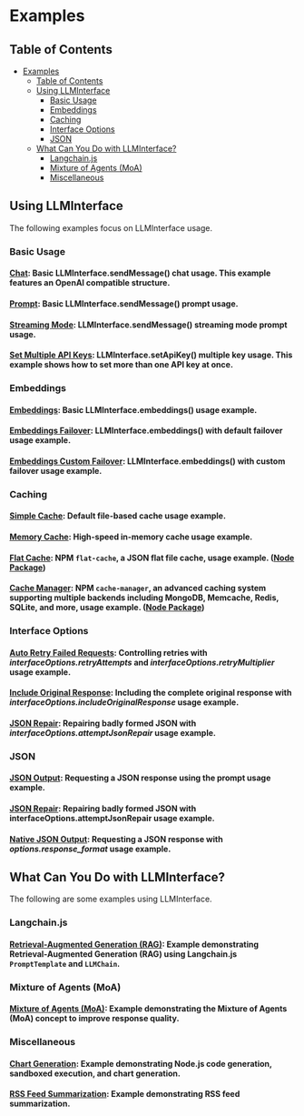 # Examples

## Table of Contents

- [Examples](#examples)
  - [Table of Contents](#table-of-contents)
  - [Using LLMInterface](#using-llminterface)
    - [Basic Usage](#basic-usage)
    - [Embeddings](#embeddings)
    - [Caching](#caching)
    - [Interface Options](#interface-options)
    - [JSON](#json)
  - [What Can You Do with LLMInterface?](#what-can-you-do-with-llminterface)
    - [Langchain.js](#langchainjs)
    - [Mixture of Agents (MoA)](#mixture-of-agents-moa)
    - [Miscellaneous](#miscellaneous)

## Using LLMInterface

The following examples focus on LLMInterface usage.

### Basic Usage

#### **[Chat](/examples/basic-usage/chat.js)**: Basic LLMInterface.sendMessage() chat usage. This example features an OpenAI compatible structure.

#### **[Prompt](/examples/basic-usage/prompt.js)**: Basic LLMInterface.sendMessage() prompt usage.

#### **[Streaming Mode](/examples/basic-usage/steaming-mode.js)**: LLMInterface.sendMessage() streaming mode prompt usage.

#### **[Set Multiple API Keys](/examples/basic-usage/set-multiple-api-keys.js)**: LLMInterface.setApiKey() multiple key usage. This example shows how to set more than one API key at once.

### Embeddings

#### **[Embeddings](/examples/embeddings/embeddings.js)**: Basic LLMInterface.embeddings() usage example.

#### **[Embeddings Failover](/examples/embeddings/embeddings-failover.js)**: LLMInterface.embeddings() with default failover usage example.

#### **[Embeddings Custom Failover](/examples/embeddings/embeddings-custom-failover.js)**: LLMInterface.embeddings() with custom failover usage example.

### Caching

#### **[Simple Cache](/examples/caching/simple-cache.js)**: Default file-based cache usage example.

#### **[Memory Cache](/examples/caching/memory-cache.js)**: High-speed in-memory cache usage example.

#### **[Flat Cache](/examples/caching/flat-cache.js)**: NPM `flat-cache`, a JSON flat file cache, usage example. ([Node Package](https**://www.npmjs.com/package/flat-cache))

#### **[Cache Manager](/examples/caching/cache-manager.js)**: NPM `cache-manager`, an advanced caching system supporting multiple backends including MongoDB, Memcache, Redis, SQLite, and more, usage example. ([Node Package](https**://www.npmjs.com/package/cache-manager))

### Interface Options

#### **[Auto Retry Failed Requests](/examples/interface-options/auto-retry-failed-requests.js)**: Controlling retries with _interfaceOptions.retryAttempts_ and _interfaceOptions.retryMultiplier_ usage example.

#### **[Include Original Response](/examples/interface-options/include-original-response.js)**: Including the complete original response with _interfaceOptions.includeOriginalResponse_ usage example.

#### **[JSON Repair](/examples/interface-options/json-repair.js)**: Repairing badly formed JSON with _interfaceOptions.attemptJsonRepair_ usage example.

### JSON

#### **[JSON Output](/examples/json/json-output.js)**: Requesting a JSON response using the prompt usage example.

#### **[JSON Repair](/examples/json/json-repair.js)**: Repairing badly formed JSON with interfaceOptions.attemptJsonRepair usage example.

#### **[Native JSON Output](/examples/json/native-json-output.js)**: Requesting a JSON response with _options.response_format_ usage example.

## What Can You Do with LLMInterface?

The following are some examples using LLMInterface.

### Langchain.js

#### **[Retrieval-Augmented Generation (RAG)](/examples/langchain/rag.js)**: Example demonstrating Retrieval-Augmented Generation (RAG) using Langchain.js `PromptTemplate` and `LLMChain`.

### Mixture of Agents (MoA)

#### **[Mixture of Agents (MoA)](/examples/moa/moa.js)**: Example demonstrating the Mixture of Agents (MoA) concept to improve response quality.

### Miscellaneous

#### **[Chart Generation](/examples/misc/chart-generation.js)**: Example demonstrating Node.js code generation, sandboxed execution, and chart generation.

#### **[RSS Feed Summarization](/examples/misc/rss-feed-summarization.js)**: Example demonstrating RSS feed summarization.
